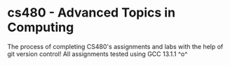 # cs480 - Advanced Topics in Computing
The process of completing CS480's assignments and labs with the help of git version control! 
All assignments tested using GCC 13.1.1
^o^

